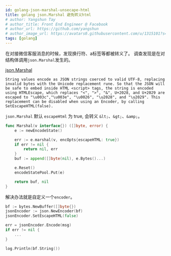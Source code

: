 ```yaml
---
id: golang-json-marshal-unsecape-html
title: golang json.Marshal 避免转义html
# author: Yangshun Tay
# author_title: Front End Engineer @ Facebook
# author_url: https://github.com/yangshun
# author_image_url: https://avatars0.githubusercontent.com/u/1315101?s=400&v=4
tags: [golang]
---
```



在对接微信客服消息的时候，发现换行符、a标签等都被转义了。
调查发现是在对结构体调用`json.Marshal`发生的。

<!--truncate-->

[json.Marshal](https://pkg.go.dev/encoding/json?tab=doc#Marshal)

`String values encode as JSON strings coerced to valid UTF-8, replacing invalid bytes with the Unicode replacement rune. So that the JSON will be safe to embed inside HTML <script> tags, the string is encoded using HTMLEscape, which replaces "<", ">", "&", U+2028, and U+2029 are escaped to "\u003c","\u003e", "\u0026", "\u2028", and "\u2029". This replacement can be disabled when using an Encoder, by calling SetEscapeHTML(false).`

`json.Marshal` 默认 `escapeHtml` 为 true, 会转义 `&lt;`、`&gt;`、`&amp;`。

```go
func Marshal(v interface{}) ([]byte, error) {
    e := newEncodeState()

    err := e.marshal(v, encOpts{escapeHTML: true})
    if err != nil {
        return nil, err
    }
    buf := append([]byte(nil), e.Bytes()...)

    e.Reset()
    encodeStatePool.Put(e)

    return buf, nil
}
```

解决办法就是自定义一个`encoder`。

```go
bf := bytes.NewBuffer([]byte{})
jsonEncoder := json.NewEncoder(bf)
jsonEncoder.SetEscapeHTML(false)

err = jsonEncoder.Encode(msg)
if err != nil {
    ...
}

log.Println(bf.String())
```
